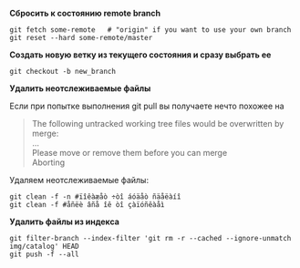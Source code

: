 **Сбросить к состоянию remote branch**

    git fetch some-remote   # "origin" if you want to use your own branch
    git reset --hard some-remote/master

**Создать новую ветку из текущего состояния и сразу выбрать ее**

    git checkout -b new_branch

**Удалить неотслеживаемые файлы**

Если при попытке выполнения git pull вы получаете нечто похожее на

>  The following untracked working tree files would be overwritten by merge:  
...  
Please move or remove them before you can merge  
Aborting

Удаляем неотслеживаемые файлы:
    
    git clean -f -n #ïîêàæåò ÷òî áóäåò ñäåëàíî
    git clean -f #åñëè âñå îê òî çàïóñêàåì

**Удалить файлы из индекса**

    git filter-branch --index-filter 'git rm -r --cached --ignore-unmatch img/catalog' HEAD
    git push -f --all